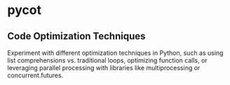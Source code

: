 # pycot

## Code Optimization Techniques
Experiment with different optimization techniques in Python, such as using list comprehensions vs. traditional loops, optimizing function calls, or leveraging parallel processing with libraries like multiprocessing or concurrent.futures.
